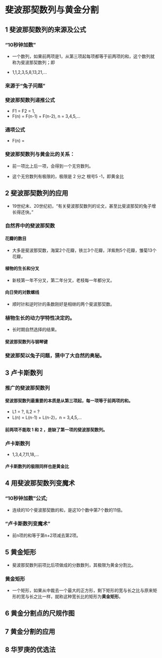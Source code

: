 # 斐波那契数列与黄金分割 
>
## 1 斐波那契数列的来源及公式
>
### “10秒钟加数”
>
- 一个数列，如果前两项是1，从第三项起每项都等于前两项的和，这个数列就称为斐波那契数列；即
>
- 1,1,2,3,5,8,13,21,...
>
### 来源于“兔子问题”
>
### 斐波那契数列递推公式
>
- F1 = F2 = 1,
- F(n) = F(n-1) + F(n-2), n = 3,4,5,...
>
### 通项公式
>
- F(n) = 
>
### 斐波那契数列与黄金比的关系：
>
- 前一项比上后一项，会得到一个无穷数列。
>
- 这个无穷数列有极限的，极限是 2 分之 根号5 -1，即黄金比
>
## 2 斐波那契数列的应用
>
- 19世纪末、20世纪初，“有关斐波那契数列的论文，甚至比斐波那契的兔子增长得还快。”
>
### 自然界中的斐波那契数
>
#### 花瓣的数目
>
- 大多是斐波那契数，海棠2个花瓣，铁兰3个花瓣，洋紫荆5个花瓣，雏菊13个花瓣，
>
#### 植物的生长和分叉
>
- 新枝第一年不分叉，第二年分叉，老枝每一年都分叉。
>
#### 向日癸的对数螺线
>
- 顺时针和逆时针的条数刚好是相继的两个斐波那契数。
>
### 植物生长的动力学特性决定的。
>
- 长时期自然选择的结果。
>
#### 斐波那契数列与钢琴键
>
### 斐波那契以兔子问题，猜中了大自然的奥秘。
>
## 3 卢卡斯数列
>
### 推广的斐波那契数列
>
#### 斐波那契数列最重要的本质是从第三项起，每一项等于前两项的和。
>
- L1 = ?, lL2 = ?
- L(n) = L(n-1) + L(n-2)，n = 3,4,5,...
>
#### 前两项不能取 1 和 2 ，是缺了第一项的斐波那契数列。
>
### 卢卡斯数列
>
- 1,3,4,7,11,18,...
>
#### 卢卡斯数列的极限同样也是黄金比
>
## 4 用斐波那契数列变魔术
>
### “10秒钟加数”公式;
>
- 连续的10个斐波那契数的和，是这10个数中第7个数的11倍。
>
### “卢卡斯数列变魔术”
>
- 前n项的和等于第n+2项减去第2项。
>
## 5 黄金矩形
>
- 斐波那契数列前项比后项做成的分数数列，其极限为黄金分割比。
>
### 黄金矩形
>
- 一个矩形，如果从中裁去一个最大的正方形，剩下矩形的宽与长之比与原来矩形的宽与长之比一样，就称这种宽长比的矩形为**黄金矩形**。
>
## 6 黄金分割点的尺规作图
>
## 7 黄金分割的应用
>
## 8 华罗庚的优选法
>

